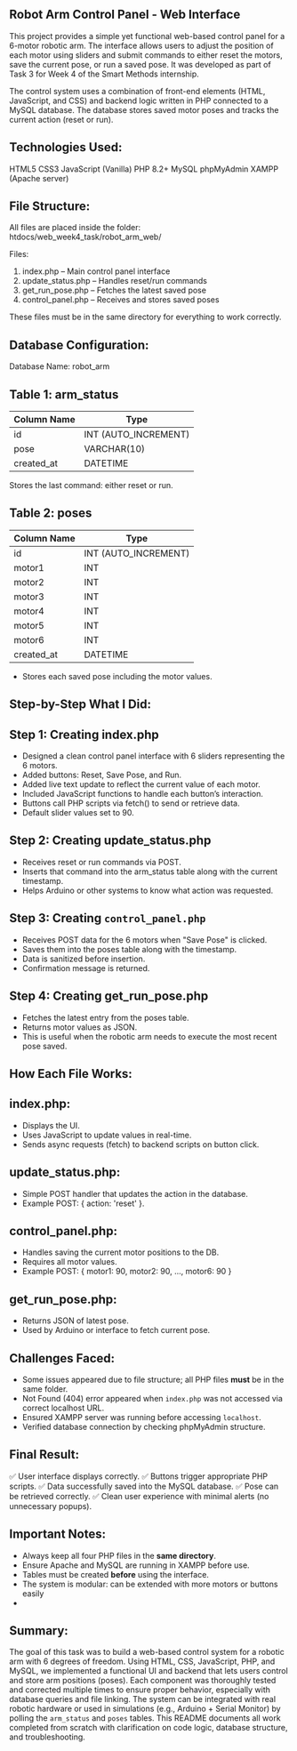 ## Robot Arm Control Panel - Web Interface 
This project provides a simple yet functional web-based control panel for a 6-motor robotic arm. The interface allows users to adjust the position of each motor using sliders and submit commands to either reset the motors, save the current pose, or run a saved pose. It was developed as part of Task 3 for Week 4 of the Smart Methods internship.

The control system uses a combination of front-end elements (HTML, JavaScript, and CSS) and backend logic written in PHP connected to a MySQL database. The database stores saved motor poses and tracks the current action (reset or run).

## Technologies Used:
HTML5
CSS3
JavaScript (Vanilla)
PHP 8.2+
MySQL
phpMyAdmin
XAMPP (Apache server)

## File Structure:

All files are placed inside the folder:
htdocs/web_week4_task/robot_arm_web/

Files:
1. index.php – Main control panel interface
2. update_status.php – Handles reset/run commands
3. get_run_pose.php – Fetches the latest saved pose
4. control_panel.php – Receives and stores saved poses

These files must be in the same directory for everything to work correctly.

## Database Configuration:
Database Name: robot_arm

## Table 1: arm_status

| Column Name | Type                  |
| ----------- | --------------------- |
| id          | INT (AUTO\_INCREMENT) |
| pose        | VARCHAR(10)           |
| created\_at | DATETIME              |

Stores the last command: either reset or run.

## Table 2: poses

| Column Name | Type                  |
| ----------- | --------------------- |
| id          | INT (AUTO\_INCREMENT) |
| motor1      | INT                   |
| motor2      | INT                   |
| motor3      | INT                   |
| motor4      | INT                   |
| motor5      | INT                   |
| motor6      | INT                   |
| created\_at | DATETIME              |

* Stores each saved pose including the motor values.

## Step-by-Step What I Did:
## Step 1: Creating index.php

* Designed a clean control panel interface with 6 sliders representing the 6 motors.
* Added buttons: Reset, Save Pose, and Run.
* Added live text update to reflect the current value of each motor.
* Included JavaScript functions to handle each button’s interaction.
* Buttons call PHP scripts via fetch() to send or retrieve data.
* Default slider values set to 90.

## Step 2: Creating update_status.php

* Receives reset or run commands via POST.
* Inserts that command into the arm_status table along with the current timestamp.
* Helps Arduino or other systems to know what action was requested.

## Step 3: Creating `control_panel.php`

* Receives POST data for the 6 motors when "Save Pose" is clicked.
* Saves them into the poses table along with the timestamp.
* Data is sanitized before insertion.
* Confirmation message is returned.

## Step 4: Creating get_run_pose.php

* Fetches the latest entry from the poses table.
* Returns motor values as JSON.
* This is useful when the robotic arm needs to execute the most recent pose saved.

## How Each File Works:

## index.php:

* Displays the UI.
* Uses JavaScript to update values in real-time.
* Sends async requests (fetch) to backend scripts on button click.

## update\_status.php:

* Simple POST handler that updates the action in the database.
* Example POST: { action: 'reset' }.

## control\_panel.php:

* Handles saving the current motor positions to the DB.
* Requires all motor values.
* Example POST: { motor1: 90, motor2: 90, ..., motor6: 90 }

## get\_run\_pose.php:

* Returns JSON of latest pose.
* Used by Arduino or interface to fetch current pose.

## Challenges Faced:

* Some issues appeared due to file structure; all PHP files **must** be in the same folder.
* Not Found (404) error appeared when `index.php` was not accessed via correct localhost URL.
* Ensured XAMPP server was running before accessing `localhost`.
* Verified database connection by checking phpMyAdmin structure.

## Final Result:

✅ User interface displays correctly.
✅ Buttons trigger appropriate PHP scripts.
✅ Data successfully saved into the MySQL database.
✅ Pose can be retrieved correctly.
✅ Clean user experience with minimal alerts (no unnecessary popups).

## Important Notes:

* Always keep all four PHP files in the **same directory**.
* Ensure Apache and MySQL are running in XAMPP before use.
* Tables must be created **before** using the interface.
* The system is modular: can be extended with more motors or buttons easily
* 
## Summary:

The goal of this task was to build a web-based control system for a robotic arm with 6 degrees of freedom. Using HTML, CSS, JavaScript, PHP, and MySQL, we implemented a functional UI and backend that lets users control and store arm positions (poses). Each component was thoroughly tested and corrected multiple times to ensure proper behavior, especially with database queries and file linking.
The system can be integrated with real robotic hardware or used in simulations (e.g., Arduino + Serial Monitor) by polling the `arm_status` and `poses` tables.
This README documents all work completed from scratch with clarification on code logic, database structure, and troubleshooting.
